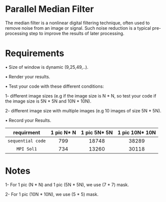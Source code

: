 # Parallel Median Filter
The median filter is a nonlinear digital filtering technique, often used to remove 
noise from an image or signal. Such noise reduction is a typical pre-processing 
step to improve the results of later processing.

# Requirements
• Size of window is dynamic (9,25,49,..).

• Render your results.

• Test your code with these different conditions:

   1- different image sizes (e.g if the image size is N * N, so test your code if the image size is 5N * 5N and 10N * 10N).
  
   2- different image size with multiple images (e.g 10 images of size 5N * 5N).
  
• Record your Results.

| requirment        |    1 pic N* N   | 1 pic 5N* 5N    | 1 pic 10N* 10N  | 
| :---------------: | :-------------: | :-------------: | :-------------: | 
| `sequential code` |      799        |      18748      |      38289      | 
| `MPI Sol1`        |      734        |      13260      |      30118      |

# Notes
1- For 1 pic (N * N) and 1 pic (5N * 5N), we use (7 * 7) mask.

2- For 1 pic (10N * 10N), we use (5 * 5) mask.


